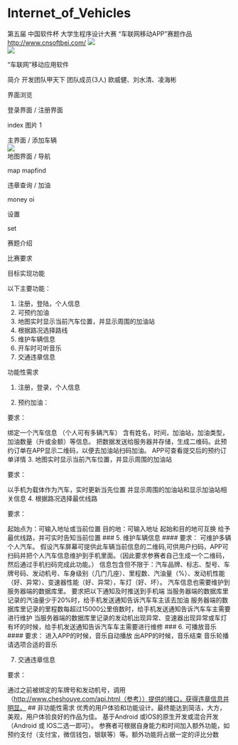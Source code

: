 # Internet_of_Vehicles

第五届 中国软件杯 大学生程序设计大赛 “车联网移动APP”赛题作品 http://www.cnsoftbei.com/
<img src="https://github.com/kennyouyang/Internet_of_Vehicles/blob/master/show/newcnsoft_01_01_02_01.jpg">
<br>
<img src="https://github.com/kennyouyang/Internet_of_Vehicles/blob/master/logo.png">
<br>

“车联网”移动应用软件

简介
开发团队甲天下 团队成员(3人) 欧威健、刘水清、凌海彬
 
界面浏览

登录界面 / 注册界面

index  图片 1

主界面 / 添加车辆
 <br>
<img src="https://github.com/kennyouyang/Internet_of_Vehicles/blob/gh-pages/show/%E9%99%84%E8%BF%91%E5%8A%A0%E6%B2%B9%E7%AB%992.gif">
 <br>
地图界面 / 导航

map  mapfind

违章查询 / 加油

money  oi

设置

set

赛题介绍

比赛要求

目标实现功能

以下主要功能： 
1. 注册，登陆，个人信息
2. 可预约加油 
3. 地图实时显示当前汽车位置，并显示周围的加油站 
4. 根据路况选择路线 
5. 维护车辆信息 
6. 开车时可听音乐 
7. 交通违章信息

功能性需求

1. 注册，登录，个人信息

2. 预约加油：

要求：

绑定一个汽车信息 （个人可有多辆汽车）
含有姓名，时间，加油站，加油类型，加油数量（升或金额）等信息。
把数据发送给服务器并存储，生成二维码。此预约订单在APP显示二维码，以便去加油站扫码加油。
APP可查看提交后的预约订单详情
3. 地图实时显示当前汽车位置，并显示周围的加油站

要求：

以手机为载体作为汽车，实时更新当先位置
并显示周围的加油站和显示加油站相关信息
4. 根据路况选择最优线路

要求：

起始点为：可输入地址或当前位置
目的地：可输入地址
起始和目的地可互换
给予最优线路，并可实时告知当前位置 ### 5. 维护车辆信息 #### 要求：
可维护多辆个人汽车。
假设汽车屏幕可提供此车辆当前信息的二维码,可供用户扫码，APP可扫码并把个人汽车信息维护到手机里面。（因此要求参赛者自己生成一个二维码，然后通过手机扫码完成此功能。）
信息包含但不限于：汽车品牌、标志、型号、车牌号码、发动机号、车身级别（几门几座）、里程数、汽油量（%）、发动机性能（好、异常）、变速器性能（好、异常），车灯（好、坏）。
汽车信息也需要维护到服务器端的数据库里。
要求把以下通知及时推送到手机端
当服务器端的数据库里记录的汽油量少于20%时，给手机发送通知告诉汽车车主该去加油
服务器端的数据库里记录的里程数每超过15000公里倍数时，给手机发送通知告诉汽车车主需要进行维护
当服务器端的数据库里记录的发动机出现异常、变速器出现异常或车灯有坏的时候，给手机发送通知告诉汽车车主需要进行维修 ### 6. 可播放音乐 #### 要求：
进入APP的时候，音乐自动播放
出APP的时候，音乐结束
音乐轮播
请选项合适的音乐

7. 交通违章信息

要求：

通过之前被绑定的车牌号和发动机号，调用（http://www.cheshouye.com/api.html（参考））提供的接口，获得违章信息并明显。 ## 非功能性需求
优秀的用户体验和功能设计。最终能达到简洁，大方，美观，用户体验良好的作品为佳。
基于Android 或IOS的原生开发或混合开发（Android 或 IOS二选一即可）。
参赛者可根据自身能力和时间加入额外功能，如预约支付（支付宝，微信钱包，银联等）等。额外功能将占据一定的评比分数
 
